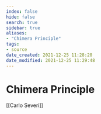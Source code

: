 ```yaml
---
index: false
hide: false
search: true
sidebar: true
aliases:
- "Chimera Principle"
tags:
- source
date_created: 2021-12-25 11:28:20
date_modified: 2021-12-25 11:29:48
---
```


# Chimera Principle

[[Carlo Severi]]
<!--
![](graeber%20-%20The%20Chimera%20Principle%20|%20Foreword%20Concerning%20mental%20pivots%20and%20civilizations%20of%20memory.pdf)

![](severi%20carlo%20-%20the%20chimera%20principle.pdf)
-->